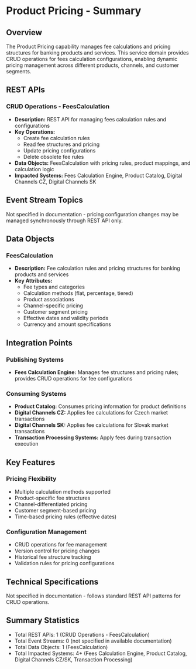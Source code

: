 # Product Pricing - Summary

## Overview
The Product Pricing capability manages fee calculations and pricing structures for banking products and services. This service domain provides CRUD operations for fees calculation configurations, enabling dynamic pricing management across different products, channels, and customer segments.

## REST APIs

### CRUD Operations - FeesCalculation
- **Description:** REST API for managing fees calculation rules and configurations
- **Key Operations:**
  - Create fee calculation rules
  - Read fee structures and pricing
  - Update pricing configurations
  - Delete obsolete fee rules
- **Data Objects:** FeesCalculation with pricing rules, product mappings, and calculation logic
- **Impacted Systems:** Fees Calculation Engine, Product Catalog, Digital Channels CZ, Digital Channels SK

## Event Stream Topics
Not specified in documentation - pricing configuration changes may be managed synchronously through REST API only.

## Data Objects

### FeesCalculation
- **Description:** Fee calculation rules and pricing structures for banking products and services
- **Key Attributes:**
  - Fee types and categories
  - Calculation methods (flat, percentage, tiered)
  - Product associations
  - Channel-specific pricing
  - Customer segment pricing
  - Effective dates and validity periods
  - Currency and amount specifications

## Integration Points

### Publishing Systems
- **Fees Calculation Engine:** Manages fee structures and pricing rules; provides CRUD operations for fee configurations

### Consuming Systems
- **Product Catalog:** Consumes pricing information for product definitions
- **Digital Channels CZ:** Applies fee calculations for Czech market transactions
- **Digital Channels SK:** Applies fee calculations for Slovak market transactions
- **Transaction Processing Systems:** Apply fees during transaction execution

## Key Features

### Pricing Flexibility
- Multiple calculation methods supported
- Product-specific fee structures
- Channel-differentiated pricing
- Customer segment-based pricing
- Time-based pricing rules (effective dates)

### Configuration Management
- CRUD operations for fee management
- Version control for pricing changes
- Historical fee structure tracking
- Validation rules for pricing configurations

## Technical Specifications
Not specified in documentation - follows standard REST API patterns for CRUD operations.

## Summary Statistics
- Total REST APIs: 1 (CRUD Operations - FeesCalculation)
- Total Event Streams: 0 (not specified in available documentation)
- Total Data Objects: 1 (FeesCalculation)
- Total Impacted Systems: 4+ (Fees Calculation Engine, Product Catalog, Digital Channels CZ/SK, Transaction Processing)
